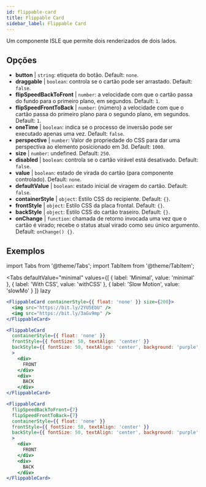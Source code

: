 ```yaml
---
id: flippable-card 
title: Flippable Card
sidebar_label: Flippable Card
---
```


Um componente ISLE que permite dois renderizados de dois lados.

## Opções

* __button__ | `string`: etiqueta do botão. Default: `none`.
* __draggable__ | `boolean`: controla se o cartão pode ser arrastado. Default: `false`.
* __flipSpeedBackToFront__ | `number`: a velocidade com que o cartão passa do fundo para o primeiro plano, em segundos. Default: `1`.
* __flipSpeedFrontToBack__ | `number`: {número} a velocidade com que o cartão passa do primeiro plano para o segundo plano, em segundos. Default: `1`.
* __oneTime__ | `boolean`: indica se o processo de inversão pode ser executado apenas uma vez. Default: `false`.
* __perspective__ | `number`: Valor de propriedade do CSS para dar uma perspectiva ao elemento posicionado em 3d. Default: `1000`.
* __size__ | `number`: undefined. Default: `250`.
* __disabled__ | `boolean`: controla se o cartão virável está desativado. Default: `false`.
* __value__ | `boolean`: estado de virada do cartão (para componente controlado). Default: `none`.
* __defaultValue__ | `boolean`: estado inicial de viragem do cartão. Default: `false`.
* __containerStyle__ | `object`: Estilo CSS do recipiente. Default: `{}`.
* __frontStyle__ | `object`: Estilo CSS da placa frontal. Default: `{}`.
* __backStyle__ | `object`: Estilo CSS do cartão traseiro. Default: `{}`.
* __onChange__ | `function`: chamada de retorno invocada uma vez que o cartão é virado; recebe o status atual virado como seu único argumento. Default: `onChange() {}`.


## Exemplos

import Tabs from '@theme/Tabs';
import TabItem from '@theme/TabItem';

<Tabs
    defaultValue="minimal"
    values={[
        { label: 'Minimal', value: 'minimal' },
        { label: 'With CSS', value: 'withCSS' },
        { label: 'Slow Motion', value: 'slowMo' }
    ]}
    lazy
>

<TabItem value="minimal">

```jsx live
<FlippableCard containerStyle={{ float: 'none' }} size={200}>
  <img src="https://bit.ly/2YU5EbU" />
  <img src="https://bit.ly/3aGv9mp" />
</FlippableCard>
```

</TabItem>

<TabItem value="withCSS">

```jsx live
<FlippableCard 
  containerStyle={{ float: 'none' }} 
  frontStyle={{ fontSize: 50, textAlign: 'center' }} 
  backStyle={{ fontSize: 50, textAlign: 'center', background: 'purple', color: 'white' }} 
  >
    <div>
      FRONT
    </div>
    <div>
      BACK
    </div>
</FlippableCard>
```

</TabItem>

<TabItem value="slowMo">

```jsx live
<FlippableCard 
  flipSpeedBackToFront={7} 
  flipSpeedFrontToBack={7}   
  containerStyle={{ float: 'none' }} 
  frontStyle={{ fontSize: 50, textAlign: 'center' }} 
  backStyle={{ fontSize: 50, textAlign: 'center', background: 'purple', color: 'white' }} 
  >
    <div>
      FRONT
    </div>
    <div>
      BACK
    </div>
</FlippableCard>
```

</TabItem>

</Tabs>
